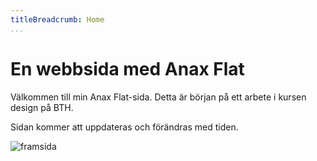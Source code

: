 ```yaml
---
titleBreadcrumb: Home
...
```

En webbsida med Anax Flat
===============================

Välkommen till min Anax Flat-sida. Detta är början på ett arbete i kursen design på BTH.

Sidan kommer att uppdateras och förändras med tiden.

![framsida](img/framsida.jpg)
